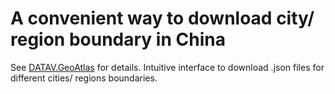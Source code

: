 # A convenient way to download city/ region boundary in China

See [DATAV.GeoAtlas](http://datav.aliyun.com/tools/atlas/#&lat=31.840232667909365&lng=104.2822265625&zoom=4) for details. Intuitive interface to download .json files for different cities/ regions boundaries. 
